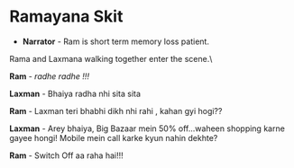# Ramayana Skit
* **Narrator** - Ram is short term memory loss patient.

Rama and Laxmana walking together enter the scene.\

**Ram** - _radhe  radhe !!!_

**Laxman** - Bhaiya radha nhi sita sita

**Ram** - Laxman teri bhabhi dikh nhi rahi , kahan gyi hogi??

**Laxman** - Arey bhaiya, Big Bazaar mein 50% off...waheen shopping karne gayee hongi! Mobile mein call karke kyun nahin dekhte?

**Ram** - Switch Off aa raha hai!!!








